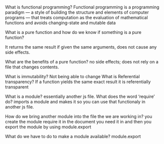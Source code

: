 What is functional programming?
Functional programming is a programming paradigm — a style of building the structure and elements of computer programs — that treats computation as the evaluation of mathematical functions and avoids changing-state and mutable data

What is a pure function and how do we know if something is a pure function?

It returns the same result if given the same arguments, does not cause any side effects. 

What are the benefits of a pure function?
no side effects; does not rely on a file that changes contents.

What is immutability?
Not being able to change
What is Referential transparency?
If a function yields the same exact result it is referentially transparent

What is a module?
essentially another js file.
What does the word ‘require’ do?
imports a module and makes it so you can use that functionaly in another js file.



How do we bring another module into the file the we are working in?
you create the module
require it in the document you need it in and then you
export the module by using module.export 

What do we have to do to make a module available?
module.export
